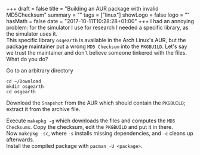 +++
draft = false
title = "Building an AUR package with invalid MD5Checksum"
summary = ""
tags = ["linux"]
showLogo = false
logo = ""
hasMath = false
date = "2017-10-11T10:28:28+01:00"
+++
I had an annoying problem: for the simulator I use for research I needed a specific library, as the simulator uses it.   
This specific library `osgearth` is available in the Arch Linux's AUR, but the package maintainer put a wrong `MD5 Checksum` into the `PKGBUILD`. Let's say we trust the maintainer and don't believe someone tinkered with the files. What do you do?

Go to an arbitrary directory

```
cd ~/Download
mkdir osgearth
cd osgearth
```

Download the `Snapshot` from the AUR which should contain the `PKGBUILD`; extract it from the archive file.   

Execute `makepkg -g` which downloads the files and computes the `MD5 Checksums`. Copy the checksum, edit the `PKGBUILD` and put it in there.   
Now `makepkg -sc`, where `-s` installs missing dependencies, and `-c` cleans up afterwards.   
Install the compiled package with `pacman -U <package>`.
